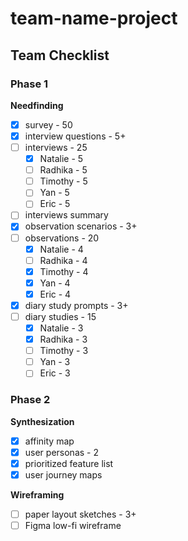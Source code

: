 # team-name-project

## Team Checklist
### Phase 1
**Needfinding**
- [x] survey - 50
- [x] interview questions - 5+
- [ ] interviews - 25
    - [x] Natalie - 5
    - [ ] Radhika - 5
    - [ ] Timothy - 5
    - [ ] Yan - 5
    - [ ] Eric - 5
- [ ] interviews summary
- [x] observation scenarios - 3+
- [ ] observations - 20
    - [x] Natalie - 4
    - [ ] Radhika - 4
    - [x] Timothy - 4
    - [x] Yan - 4
    - [x] Eric - 4
- [x] diary study prompts - 3+
- [ ] diary studies - 15
    - [x] Natalie - 3
    - [x] Radhika - 3
    - [ ] Timothy - 3
    - [ ] Yan - 3
    - [ ] Eric - 3

### Phase 2
**Synthesization**
- [x] affinity map
- [x] user personas - 2
- [x] prioritized feature list
- [x] user journey maps

**Wireframing**
- [ ] paper layout sketches - 3+
- [ ] Figma low-fi wireframe
